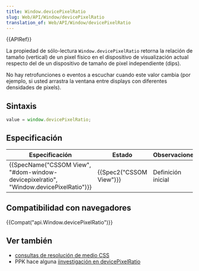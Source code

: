 ```yaml
---
title: Window.devicePixelRatio
slug: Web/API/Window/devicePixelRatio
translation_of: Web/API/Window/devicePixelRatio
---
```


{{APIRef}}

La propiedad de sólo-lectura `Window.devicePixelRatio` retorna la relación de tamaño (vertical) de un pixel físico en el dispositivo de visualización actual respecto del de un dispositivo de tamaño de pixel independiente (dips).

No hay retrofunciones o eventos a escuchar cuando este valor cambia (por ejemplo, si usted arrastra la ventana entre displays con diferentes densidades de pixels).

## Sintaxis

```js
value = window.devicePixelRatio;
```

## Especificación

| Especificación                                                                                                   | Estado                           | Observaciones      |
| ---------------------------------------------------------------------------------------------------------------- | -------------------------------- | ------------------ |
| {{SpecName("CSSOM View", "#dom-window-devicepixelratio", "Window.devicePixelRatio")}} | {{Spec2("CSSOM View")}} | Definición inicial |

## Compatibilidad con navegadores

{{Compat("api.Window.devicePixelRatio")}}

## Ver también

- [consultas de resolución de medio CSS](/es/docs/Web/CSS/@media/resolution)
- PPK hace alguna [iinvestigación en devicePixelRatio](http://www.quirksmode.org/blog/archives/2012/06/devicepixelrati.html)
